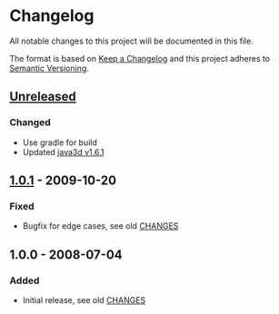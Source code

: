 # Changelog
All notable changes to this project will be documented in this file.

The format is based on [Keep a Changelog](http://keepachangelog.com/)
and this project adheres to [Semantic Versioning](http://semver.org/).

## [Unreleased]
### Changed
- Use gradle for build
- Updated [java3d v1.6.1](https://github.com/hharrison/java3d-core/releases/tag/1.6.1)

## [1.0.1] - 2009-10-20
### Fixed
- Bugfix for edge cases, see old [CHANGES](CHANGES)

## 1.0.0 - 2008-07-04
### Added
- Initial release, see old [CHANGES](CHANGES)

[Unreleased]: https://github.com/ViceIce/sopralop/compare/v1.0.1...HEAD

[1.0.1]: https://github.com/ViceIce/unity.wcf/compare/v1.0.0...v1.0.1
